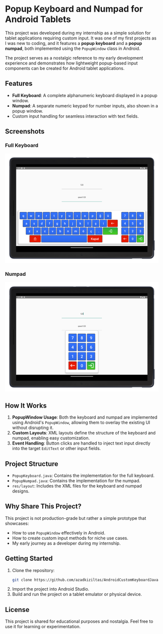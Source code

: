 # Popup Keyboard and Numpad for Android Tablets

This project was developed during my internship as a simple solution for tablet applications requiring custom input. It was one of my first projects as I was new to coding, and it features a **popup keyboard** and a **popup numpad**, both implemented using the `PopupWindow` class in Android. 

The project serves as a nostalgic reference to my early development experience and demonstrates how lightweight popup-based input components can be created for Android tablet applications.


## Features

- **Full Keyboard**: A complete alphanumeric keyboard displayed in a popup window.
- **Numpad**: A separate numeric keypad for number inputs, also shown in a popup window.
- Custom input handling for seamless interaction with text fields.

## Screenshots

### Full Keyboard
![Full Keyboard](screenshots/full_keyboard_image.png)

### Numpad
![Numpad](screenshots/numpad_image.png)

## How It Works

1. **PopupWindow Usage**: Both the keyboard and numpad are implemented using Android's `PopupWindow`, allowing them to overlay the existing UI without disrupting it.
2. **Custom Layouts**: XML layouts define the structure of the keyboard and numpad, enabling easy customization.
3. **Event Handling**: Button clicks are handled to inject text input directly into the target `EditText` or other input fields.

## Project Structure

- `PopupKeyboard.java`: Contains the implementation for the full keyboard.
- `PopupNumpad.java`: Contains the implementation for the numpad.
- `res/layout`: Includes the XML files for the keyboard and numpad designs.

## Why Share This Project?

This project is not production-grade but rather a simple prototype that showcases:
- How to use `PopupWindow` effectively in Android.
- How to create custom input methods for niche use cases.
- My early journey as a developer during my internship.

## Getting Started

1. Clone the repository:
   ```bash
   git clone https://github.com/azadkiziltas/AndroidCustomKeyboardJava.git
   ```
2. Import the project into Android Studio.
3. Build and run the project on a tablet emulator or physical device.

## License

This project is shared for educational purposes and nostalgia. Feel free to use it for learning or experimentation.
